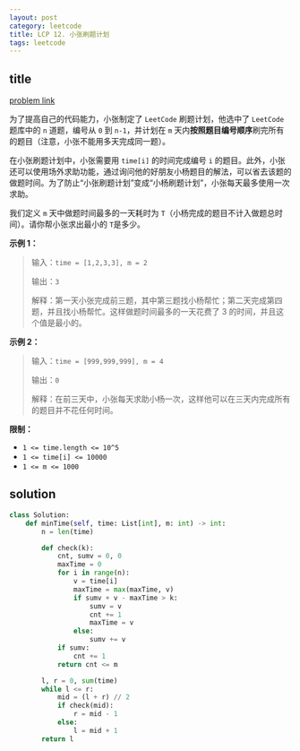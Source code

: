 ```yaml
---
layout: post
category: leetcode
title: LCP 12. 小张刷题计划
tags: leetcode
---
```


## title
[problem link](https://leetcode-cn.com/problems/xiao-zhang-shua-ti-ji-hua/)

为了提高自己的代码能力，小张制定了 `LeetCode` 刷题计划，他选中了 `LeetCode` 题库中的 `n` 道题，编号从 `0` 到 `n-1`，并计划在 `m` 天内**按照题目编号顺序**刷完所有的题目（注意，小张不能用多天完成同一题）。

在小张刷题计划中，小张需要用 `time[i]` 的时间完成编号 `i` 的题目。此外，小张还可以使用场外求助功能，通过询问他的好朋友小杨题目的解法，可以省去该题的做题时间。为了防止“小张刷题计划”变成“小杨刷题计划”，小张每天最多使用一次求助。

我们定义 `m` 天中做题时间最多的一天耗时为 `T`（小杨完成的题目不计入做题总时间）。请你帮小张求出最小的 `T`是多少。

**示例 1：**

> 输入：`time = [1,2,3,3], m = 2`
>
> 输出：`3`
>
> 解释：第一天小张完成前三题，其中第三题找小杨帮忙；第二天完成第四题，并且找小杨帮忙。这样做题时间最多的一天花费了 3 的时间，并且这个值是最小的。

**示例 2：**

> 输入：`time = [999,999,999], m = 4`
>
> 输出：`0`
>
> 解释：在前三天中，小张每天求助小杨一次，这样他可以在三天内完成所有的题目并不花任何时间。

 

**限制：**

- `1 <= time.length <= 10^5`
- `1 <= time[i] <= 10000`
- `1 <= m <= 1000`


## solution

```python
class Solution:
    def minTime(self, time: List[int], m: int) -> int:
        n = len(time)

        def check(k):
            cnt, sumv = 0, 0
            maxTime = 0
            for i in range(n):
                v = time[i]
                maxTime = max(maxTime, v)
                if sumv + v - maxTime > k:
                    sumv = v
                    cnt += 1
                    maxTime = v
                else:
                    sumv += v
            if sumv:
                cnt += 1
            return cnt <= m

        l, r = 0, sum(time)
        while l <= r:
            mid = (l + r) // 2
            if check(mid):
                r = mid - 1
            else:
                l = mid + 1
        return l

```

